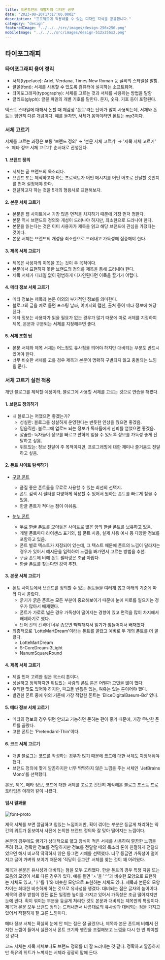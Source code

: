 ```yaml
---
title: 프론트엔드 개발자의 디자인 공부
date: "2023-08-20T17:17:00.000Z"
description: "프로젝트에 적용해볼 수 있는 디자인 지식을 공유합니다."
category: "design"
featuredImage: "../../../src/images/design-256x256.png"
mobileImage: "../../../src/images/design-512x256x2.png"
---
```


## 타이포그래피
### 타이포그래피 용어 정리

- 서체(typeface): Ariel, Verdana, Times New Roman 등 글씨의 스타일을 말함.
- 글꼴(font): 서체를 사용할 수 있도록 컴퓨터에 설치하는 소프트웨어.
- 타이포그래피(typography): 서체를 고르는 것과 서체를 사용하는 방법을 말함
- 글리프(glyph): 글꼴 파일의 개별 기호를 말한다. 문자, 숫자, 기호 등이 포함된다.

텍스트 스타일에 대해서 논할 때 체감상 '폰트'라는 단어가 많이 사용되는데, 서체와 폰트는 엄연히 다른 개념이다. 예를 들자면, 서체가 음악이라면 폰트는 mp3이다.

### 서체 고르기

서체를 고르는 과정은 보통 '브랜드 정의' → '본문 서체 고르기' → '제목 서체 고르기' → '메타 정보 서체 고르기' 순서대로 진행된다.

#### 1. 브랜드 정의
- 서체는 곧 브랜드의 목소리다.
- 브랜드 또는 제작하고자 하는 프로젝트가 어떤 메시지를 어떤 어조로 전달할 것인지를 먼저 설정해야 한다.
- 전달하고자 하는 것을 5개의 형용사로 표현해보자.

#### 2. 본문 서체 고르기
- 본문은 웹 사이트에서 가장 많은 면적을 차지하기 때문에 가장 먼저 정한다.
- 본문 역시 브랜드의 정의와 개성이 드러나야 하지만, 최소한으로 드러나야 한다.
- 본문을 읽는다는 것은 이미 사용자가 제목을 읽고 해당 브랜드에 관심을 가졌다는 것이다.
- 본문 서체는 브랜드의 개성을 최소한으로 드러내고 가독성에 집중해야 한다.

#### 3. 제목 서체 고르기
- 제목은 사용자의 이목을 끄는 것이 주 목적이다.
- 본문에서 표현하지 못한 브랜드의 정의를 제목을 통해 드러내야 한다.
- 제목 서체가 디테일 없이 평범하게 디자인된다면 이목을 끌기가 어렵다.

#### 4. 메타 정보 서체 고르기
- 메타 정보는 제목과 본문 이외의 부가적인 정보를 의미한다.
- 블로그의 글을 예로 들면 포스팅 날짜, 이미지의 캡션, 출처 등이 메타 정보에 해당된다.
- 메타 정보는 사용자가 읽을 필요가 없는 경우가 많기 때문에 따로 서체를 지정하여 제목, 본문과 구분되는 서체를 지정해주면 좋다.

#### 5. 서체 조합 팁
- 본문 서체와 제목 서체는 어느정도 유사점을 띄어야 하지만 대비되는 부분도 반드시 있어야 한다.
- 너무 비슷한 서체를 고를 경우 제목과 본문이 명확히 구별되지 않고 충돌되는 느낌을 준다.

### 서체 고르기 실전 적용

개인 블로그를 제작할 예정이라, 블로그에 사용할 서체를 고르는 것으로 연습을 해봤다.

#### 1. 브랜드 정의하기
- 내 블로그는 어땠으면 좋겠는가?
  - 성실한: 블로그를 성실하게 운영한다는 반듯한 인상을 줬으면 좋겠음.
  - 믿음직한: 블로그에 업로드 되는 정보가 독자들에게 신뢰를 얻었으면 좋겠음.
  - 깔끔한: 독자들이 정보를 빠르고 편하게 얻을 수 있도록 정보를 가독성 좋게 전달하고 싶음.  
  - 위트있는: 정보 전달이 주 목적이지만, 프로그래밍에 대한 재미나 즐거움도 전달하고 싶음.

#### 2. 폰트 사이트 탐색하기
- [구글 폰트](https://fonts.google.com/)
  - 품질 좋은 폰트들을 무료로 사용할 수 있는 최선의 선택지. 
  - 폰트 검색 시 필터를 다양하게 적용할 수 있어서 원하는 폰트를 빠르게 찾을 수 있음.
  - 한글 폰트가 적다는 점이 아쉬움.

- [눈누 폰트](https://noonnu.cc/)
  - 무료 한글 폰트를 모아놓은 사이트로 많은 양의 한글 폰트를 보유하고 있음.
  - 개별 폰트마다 라이센스 표기와, 웹 폰트 사용, 실제 사용 예시 등 다양한 정보를 포함하고 있음.
  - 폰트 별로 텍스트가 지정되어 있는데, 그 텍스트 때문에 폰트의 느낌이 달라지는 경우가 있어서 예시문을 입력하여 느낌을 봐가면서 고르는 방법을 추천.
  - 구글 폰트에 비해 폰트 필터링은 조금 아쉽다.
  - 한글 폰트를 찾는다면 강력 추천.
    
#### 3. 본문 서체 고르기
- 폰트 사이트에서 브랜드를 정의할 수 있는 폰트들을 여러개 뽑고 아래의 기준에 따라 다시 골랐다.
  - 굵기가 굵은 폰트는 모든 부분이 중요해보이기 때문에 눈에 피로를 일으키는 경우가 많아서 배제했다.
  - 폰트가 가로로 넓은 경우 가독성이 떨어지는 경향이 있고 면적을 많이 차지해서 배제하기로 했다.
  - 단어 간의 간격이 너무 좁으면 빽빽해져서 읽기가 힘들어져서 배재했다.
- 최종적으로 'LotteMartDream'이라는 폰트를 골랐고 예비로 두 개의 폰트를 더 골랐다.
    - LotteMartDream
    - S-CoreDream-3Light
    - NanumSquareRound

#### 4. 제목 서체 고르기
- 제일 먼저 고려한 점은 목소리 톤이다.
- 성실하고 정직하지만 위트있는 사람의 폰트 톤은 어떨까 고민을 많이 했다.
- 우직한 맛도 있어야 하지만, 파고들 빈틈은 있는, 여유는 있는 톤이어야 했다.
- 발견한 폰트 중에 위의 기준에 가장 적합한 폰트는 'EliceDigitalBaeum-Bd' 였다.

#### 5. 메타 정보 서체 고르기
- 메타의 정보의 경우 튀면 안되고 가능하면 묻히는 편이 좋기 때문에, 가장 무난한 폰트를 골랐다.
- 고른 폰트는 'Pretendard-Thin'이다.

#### 6. 코드 서체 고르기
- 개발 블로그는 코드를 작성하는 경우가 많기 때문에 코드에 대한 서체도 지정해줘야 했다.
- 브랜드 정의에 맞게 깔끔하지만 너무 딱딱하지 않은 느낌을 주는 서체인 'JetBrains Mono'를 선택했다.

본문, 제목, 메타 정보, 코드에 대한 서체를 고르고 간단히 제작해본 블로그 포스트 프로토타입은 아래와 같이 나왔다.
#### 임시 결과물
![font-proto](https://github.com/ha-il/ha-il.github.io/assets/108077643/d47524c6-166c-4d27-8804-effa7ec2b38f)

제목 서체를 보면 깔끔하고 힘있는 느낌이지만, 획이 꺾이는 부분은 둥글게 처리하는 약간의 위트가 돋보여서 사전에 논의한 브랜드 정의와 잘 맞아 떨어지는 느낌이다.

본문의 경우에도 굵기가 상대적으로 얇고 장식이 적은 서체를 사용하여 깔끔한 느낌을 주려 했고, 정확한 정보를 전달하지만 정보를 전달할 때의 목소리 톤이 친절하게 전달되었으면 해서 비교적 딱딱하지 않은 둥그런 서체를 선택했다. 너무 둥글면 가독성이 떨어지고 글이 가벼워 보이기 때문에 '적당히 둥그런' 서체를 찾는 것이 꽤 어려웠다.

제목과 본문은 유사성과 대비되는 점을 모두 고려했다. 한글 폰트의 경우 특정 자음 또는 모음의 모양이 서로 다른 경우가 있다. 예를 들면 'ㅅ'을 '⌃'과 비슷한 모양으로 표현하는 서체도 있고, 'ㅏ'를 '⌈'와 비슷한 모양으로 표현하는 서체도 있다. 제목과 본문의 모양 차이는 최대한 비슷하게 하는 것으로 유사성을 챙겼다. 대비되는 점은 글자의 높이이다. 제목의 경우 받침이 있든 없든 일정한 높이를 가지고 있어서 가독성은 조금 떨어지지만 눈에 띈다. 획이 꺾이는 부분을 둥글게 처리한 것도 본문과 대비되는 제목만의 특징이다. 제목과 본문 모두 브랜드 정의는 드러내면서 나름대로의 유사성과 대비되는 점을 가지고 있어서 적절하게 잘 고른 느낌이다.

메타 정보 서체는 확실히 눈에 안 띄는 점은 잘 골랐으나, 제목과 본문 폰트에 비해서 진지한 느낌이 들어서 실전에서 폰트 크기와 행간을 조절해보고 느낌을 다시 한 번 봐야할 것 같다.

코드 서체는 제목 서체보다도 브랜드 정의를 더 잘 드러내는 것 같다. 정확하고 깔끔하지만 특유의 위트가 느껴지는 서체라 굉장히 맘에 든다.
